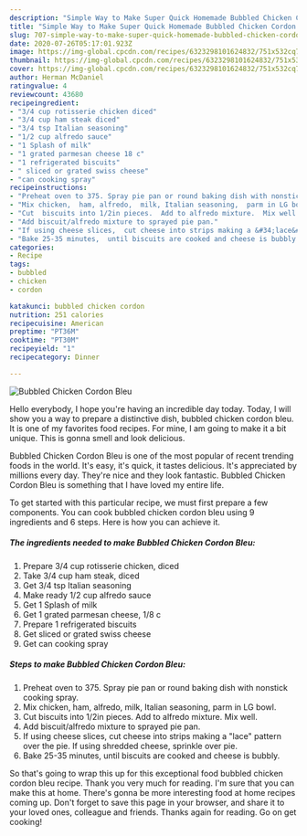 ```yaml
---
description: "Simple Way to Make Super Quick Homemade Bubbled Chicken Cordon Bleu"
title: "Simple Way to Make Super Quick Homemade Bubbled Chicken Cordon Bleu"
slug: 707-simple-way-to-make-super-quick-homemade-bubbled-chicken-cordon-bleu
date: 2020-07-26T05:17:01.923Z
image: https://img-global.cpcdn.com/recipes/6323298101624832/751x532cq70/bubbled-chicken-cordon-bleu-recipe-main-photo.jpg
thumbnail: https://img-global.cpcdn.com/recipes/6323298101624832/751x532cq70/bubbled-chicken-cordon-bleu-recipe-main-photo.jpg
cover: https://img-global.cpcdn.com/recipes/6323298101624832/751x532cq70/bubbled-chicken-cordon-bleu-recipe-main-photo.jpg
author: Herman McDaniel
ratingvalue: 4
reviewcount: 43680
recipeingredient:
- "3/4 cup rotisserie chicken diced"
- "3/4 cup ham steak diced"
- "3/4 tsp Italian seasoning"
- "1/2 cup alfredo sauce"
- "1 Splash of milk"
- "1 grated parmesan cheese 18 c"
- "1 refrigerated biscuits"
- " sliced or grated swiss cheese"
- "can cooking spray"
recipeinstructions:
- "Preheat oven to 375. Spray pie pan or round baking dish with nonstick cooking spray."
- "Mix chicken,  ham, alfredo,  milk, Italian seasoning,  parm in LG bowl."
- "Cut  biscuits into 1/2in pieces.  Add to alfredo mixture.  Mix well."
- "Add biscuit/alfredo mixture to sprayed pie pan."
- "If using cheese slices,  cut cheese into strips making a &#34;lace&#34; pattern over the pie. If using shredded cheese,  sprinkle over pie."
- "Bake 25-35 minutes,  until biscuits are cooked and cheese is bubbly."
categories:
- Recipe
tags:
- bubbled
- chicken
- cordon

katakunci: bubbled chicken cordon 
nutrition: 251 calories
recipecuisine: American
preptime: "PT36M"
cooktime: "PT30M"
recipeyield: "1"
recipecategory: Dinner

---
```



![Bubbled Chicken Cordon Bleu](https://img-global.cpcdn.com/recipes/6323298101624832/751x532cq70/bubbled-chicken-cordon-bleu-recipe-main-photo.jpg)

Hello everybody, I hope you're having an incredible day today. Today, I will show you a way to prepare a distinctive dish, bubbled chicken cordon bleu. It is one of my favorites food recipes. For mine, I am going to make it a bit unique. This is gonna smell and look delicious.



Bubbled Chicken Cordon Bleu is one of the most popular of recent trending foods in the world. It's easy, it's quick, it tastes delicious. It's appreciated by millions every day. They're nice and they look fantastic. Bubbled Chicken Cordon Bleu is something that I have loved my entire life.


To get started with this particular recipe, we must first prepare a few components. You can cook bubbled chicken cordon bleu using 9 ingredients and 6 steps. Here is how you can achieve it.

<!--inarticleads1-->

##### The ingredients needed to make Bubbled Chicken Cordon Bleu:

1. Prepare 3/4 cup rotisserie chicken, diced
1. Take 3/4 cup ham steak, diced
1. Get 3/4 tsp Italian seasoning
1. Make ready 1/2 cup alfredo sauce
1. Get 1 Splash of milk
1. Get 1 grated parmesan cheese, 1/8 c
1. Prepare 1 refrigerated biscuits
1. Get  sliced or grated swiss cheese
1. Get can cooking spray




<!--inarticleads2-->

##### Steps to make Bubbled Chicken Cordon Bleu:

1. Preheat oven to 375. Spray pie pan or round baking dish with nonstick cooking spray.
1. Mix chicken,  ham, alfredo,  milk, Italian seasoning,  parm in LG bowl.
1. Cut  biscuits into 1/2in pieces.  Add to alfredo mixture.  Mix well.
1. Add biscuit/alfredo mixture to sprayed pie pan.
1. If using cheese slices,  cut cheese into strips making a &#34;lace&#34; pattern over the pie. If using shredded cheese,  sprinkle over pie.
1. Bake 25-35 minutes,  until biscuits are cooked and cheese is bubbly.




So that's going to wrap this up for this exceptional food bubbled chicken cordon bleu recipe. Thank you very much for reading. I'm sure that you can make this at home. There's gonna be more interesting food at home recipes coming up. Don't forget to save this page in your browser, and share it to your loved ones, colleague and friends. Thanks again for reading. Go on get cooking!
